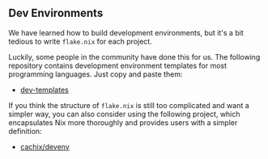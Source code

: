 ## Dev Environments

We have learned how to build development environments, but it's a bit tedious to write `flake.nix` for each project.

Luckily, some people in the community have done this for us. The following repository contains development environment templates for most programming languages. Just copy and paste them:

- [dev-templates](https://github.com/the-nix-way/dev-templates)

If you think the structure of `flake.nix` is still too complicated and want a simpler way, you can also consider using the following project, which encapsulates Nix more thoroughly and provides users with a simpler definition:

- [cachix/devenv](https://github.com/cachix/devenv)
